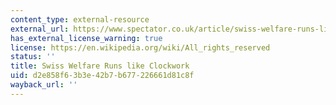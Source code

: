 ```yaml
---
content_type: external-resource
external_url: https://www.spectator.co.uk/article/swiss-welfare-runs-like-clockwork/
has_external_license_warning: true
license: https://en.wikipedia.org/wiki/All_rights_reserved
status: ''
title: Swiss Welfare Runs like Clockwork
uid: d2e858f6-3b3e-42b7-b677-226661d81c8f
wayback_url: ''
---
```

